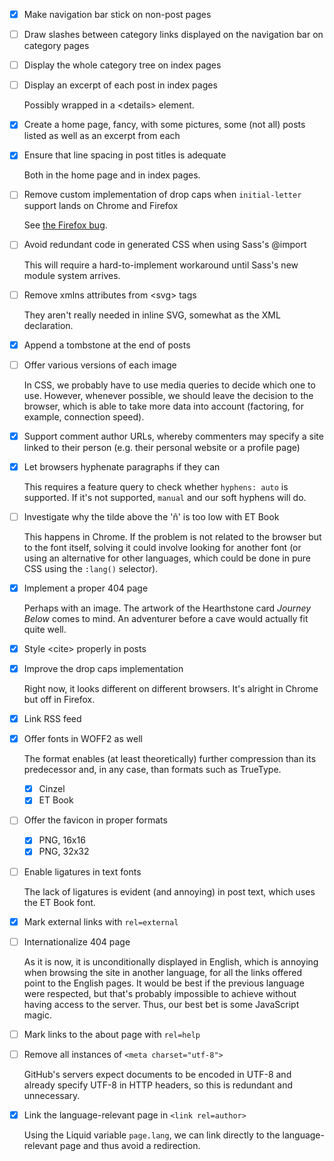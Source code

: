 - [x]  Make navigation bar stick on non-post pages

- [ ]  Draw slashes between category links displayed on the navigation bar on category pages

- [ ]  Display the whole category tree on index pages

- [ ]  Display an excerpt of each post in index pages

    Possibly wrapped in a &lt;details&gt; element.

- [x]  Create a home page, fancy, with some pictures, some (not all) posts listed as well as an excerpt from each

- [x]  Ensure that line spacing in post titles is adequate

    Both in the home page and in index pages.

- [ ]  Remove custom implementation of drop caps when `initial-letter` support lands on Chrome and Firefox

	See [the Firefox bug](https://bugzilla.mozilla.org/show_bug.cgi?id=1223880).

- [ ]  Avoid redundant code in generated CSS when using Sass's @import

    This will require a hard-to-implement workaround until Sass's new module system arrives.

- [ ]  Remove xmlns attributes from &lt;svg&gt; tags

    They aren't really needed in inline SVG, somewhat as the XML declaration.

- [x]  Append a tombstone at the end of posts

- [ ]  Offer various versions of each image

    In CSS, we probably have to use media queries to decide which one to use. However, whenever possible, we should leave the decision to the browser, which is able to take more data into account (factoring, for example, connection speed).

- [x]  Support comment author URLs, whereby commenters may specify a site linked to their person (e.g. their personal website or a profile page)

- [x]  Let browsers hyphenate paragraphs if they can

    This requires a feature query to check whether `hyphens: auto` is supported. If it's not supported, `manual` and our soft hyphens will do.

- [ ]  Investigate why the tilde above the 'ñ' is too low with ET Book

    This happens in Chrome. If the problem is not related to the browser but to the font itself, solving it could involve looking for another font (or using an alternative for other languages, which could be done in pure CSS using the `:lang()` selector).

- [x]  Implement a proper 404 page

    Perhaps with an image. The artwork of the Hearthstone card _Journey Below_ comes to mind. An adventurer before a cave would actually fit quite well.

- [x]  Style &lt;cite&gt; properly in posts

- [x]  Improve the drop caps implementation

    Right now, it looks different on different browsers. It's alright in Chrome but off in Firefox.

- [x]  Link RSS feed

- [x]  Offer fonts in WOFF2 as well

    The format enables (at least theoretically) further compression than its predecessor and, in any case, than formats such as TrueType.
    
    - [x]  Cinzel
    - [x]  ET Book

- [ ]  Offer the favicon in proper formats

    - [x]  PNG, 16x16
    - [x]  PNG, 32x32

- [ ]  Enable ligatures in text fonts

    The lack of ligatures is evident (and annoying) in post text, which uses the ET Book font.

- [x]  Mark external links with `rel=external`

- [ ]  Internationalize 404 page

    As it is now, it is unconditionally displayed in English, which is annoying when browsing the site in another language, for all the links offered point to the English pages. It would be best if the previous language were respected, but that's probably impossible to achieve without having access to the server. Thus, our best bet is some JavaScript magic.

- [ ]  Mark links to the about page with `rel=help`

- [ ]  Remove all instances of `<meta charset="utf-8">`

    GitHub's servers expect documents to be encoded in UTF-8 and already specify UTF-8 in HTTP headers, so this is redundant and unnecessary.

- [x]  Link the language-relevant page in `<link rel=author>`

    Using the Liquid variable `page.lang`, we can link directly to the language-relevant page and thus avoid a redirection.
